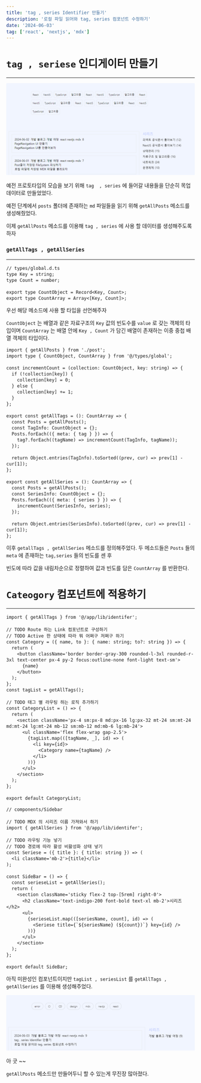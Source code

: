 ```yaml
---
title: 'tag , series Identifier 만들기'
description: '로컬 파일 읽어와 tag, series 컴포넌트 수정하기'
date: '2024-06-03'
tag: ['react', 'nextjs', 'mdx']
---
```


# `tag , seriese` 인디게이터 만들기

---

![alt text](image.png)

예전 프로토타입의 모습을 보기 위해 `tag  , series` 에 들어갈 내용들을 단순히 목업 데이터로 만들었었다.

예전 단계에서 `posts` 폴더에 존재하는 `md` 파일들을 읽기 위해 `getAllPosts` 메소드를 생성해줬었다.

이제 `getAllPosts` 메소드를 이용해 `tag , series` 에 사용 할 데이터를 생성해주도록 하자

### `getAllTags , getAllSeries`

---

```tsx
// types/global.d.ts
type Key = string;
type Count = number;

export type CountObject = Record<Key, Count>;
export type CountArray = Array<[Key, Count]>;
```

우선 해당 메소드에 사용 할 타입을 선언해주자

`CountObject` 는 배열과 같은 자료구조의 `Key` 값의 빈도수를 `value` 로 갖는 객체의 타입이며 `CountArray` 는 배열 안에 `Key , Count` 가 담긴 배열이 존재하는 이중 중첩 배열 객체의 타입이다.

```tsx
import { getAllPosts } from './post';
import type { CountObject, CountArray } from '@/types/global';

const incrementCount = (collection: CountObject, key: string) => {
  if (!collection[key]) {
    collection[key] = 0;
  } else {
    collection[key] += 1;
  }
};

export const getAllTags = (): CountArray => {
  const Posts = getAllPosts();
  const TagInfo: CountObject = {};
  Posts.forEach(({ meta: { tag } }) => {
    tag?.forEach((tagName) => incrementCount(TagInfo, tagName));
  });

  return Object.entries(TagInfo).toSorted((prev, cur) => prev[1] - cur[1]);
};

export const getAllSeries = (): CountArray => {
  const Posts = getAllPosts();
  const SeriesInfo: CountObject = {};
  Posts.forEach(({ meta: { series } }) => {
    incrementCount(SeriesInfo, series);
  });

  return Object.entries(SeriesInfo).toSorted((prev, cur) => prev[1] - cur[1]);
};
```

이후 `getallTags , getAllSeries` 메소드를 정의해주었다. 두 메소드들은 `Posts` 들의 `meta` 에 존재하는 `tag,series` 들의 빈도를 센 후

빈도에 따라 값을 내림차순으로 정렬하여 값과 빈도를 담은 `CountArray` 를 반환한다.

# `Cateogory` 컴포넌트에 적용하기

---

```tsx
import { getAllTags } from '@/app/lib/identifer';

// TODO Route 하는 Link 컴포넌트로 구성하기
// TODO Active 한 상태에 따라 뭐 어쩌구 저쩌구 하기
const Category = ({ name, to }: { name: string; to?: string }) => {
  return (
    <button className='border border-gray-300 rounded-l-3xl rounded-r-3xl text-center px-4 py-2 focus:outline-none font-light text-sm'>
      {name}
    </button>
  );
};
const tagList = getAllTags();

// TODO 태그 별 라우팅 하는 로직 추가하기
const CategoryList = () => {
  return (
    <section className='px-4 sm:px-8 md:px-16 lg:px-32 mt-24 sm:mt-24 md:mt-24 lg:mt-24 mb-12 sm:mb-12 md:mb-6 lg:mb-24'>
      <ul className='flex flex-wrap gap-2.5'>
        {tagList.map(([tagName, _], id) => (
          <li key={id}>
            <Category name={tagName} />
          </li>
        ))}
      </ul>
    </section>
  );
};

export default CategoryList;
```

```tsx
// components/Sidebar

// TODO MDX 의 시리즈 이름 가져와서 하기
import { getAllSeries } from '@/app/lib/identifer';

// TODO 라우팅 기능 넣기
// TODO 경로에 따라 활성 비활성화 상태 넣기
const Seriese = ({ title }: { title: string }) => (
  <li className='mb-2'>{title}</li>
);

const SideBar = () => {
  const serieseList = getAllSeries();
  return (
    <section className='sticky flex-2 top-[5rem] right-0'>
      <h2 className='text-indigo-200 font-bold text-xl mb-2'>시리즈</h2>
      <ul>
        {serieseList.map(([seriesName, count], id) => (
          <Seriese title={`${seriesName} (${count})`} key={id} />
        ))}
      </ul>
    </section>
  );
};

export default SideBar;
```

아직 미완성인 컴포넌트이지만 `tagList , seriesList` 를 `getAllTags , getAllSeries` 를 이용해 생성해주었다.

![alt text](image-1.png)

아 굿 ~~

`getAllPosts` 메소드만 만들어두니 할 수 있는게 무진장 많아졌다.
